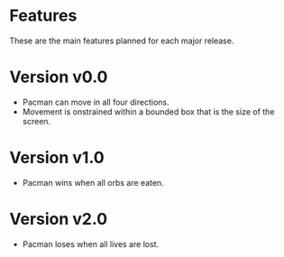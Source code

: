 Features
========

These are the main features planned for each major release.

Version v0.0
============

* Pacman can move in all four directions.
* Movement is onstrained within a bounded box that is the size of the screen.

Version v1.0
============

* Pacman wins when all orbs are eaten.

Version v2.0
============

* Pacman loses when all lives are lost.
